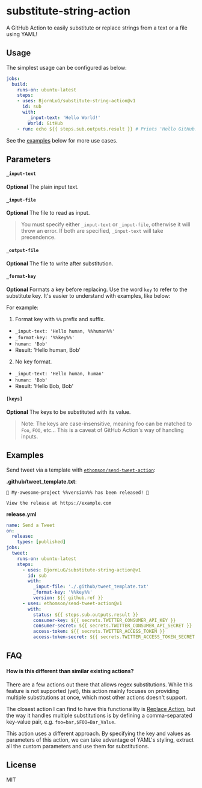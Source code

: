 # substitute-string-action

A GitHub Action to easily substitute or replace strings from a text or a file using YAML!

## Usage

The simplest usage can be configured as below:

```yml
jobs:
  build:
    runs-on: ubuntu-latest
    steps:
    - uses: BjornLuG/substitute-string-action@v1
      id: sub
      with:
        _input-text: 'Hello World!'
        World: GitHub
    - run: echo ${{ steps.sub.outputs.result }} # Prints 'Hello GitHub!'
```

See the [examples](#examples) below for more use cases.

## Parameters

#### `_input-text`

**Optional** The plain input text.

#### `_input-file`

**Optional** The file to read as input.

> You must specify either `_input-text` or `_input-file`, otherwise it will throw an error. If both are specified, `_input-text` will take precendence.

#### `_output-file`

**Optional** The file to write after substitution.

#### `_format-key`

**Optional** Formats a key before replacing. Use the word `key` to refer to the substitute key. It's easier to understand with examples, like below:

For example:

1. Format key with `%%` prefix and suffix.

- `_input-text: 'Hello human, %%human%%'`
- `_format-key: '%%key%%'`
- `human: 'Bob'`
- Result: 'Hello human, Bob'

2. No key format.

- `_input-text: 'Hello human, human'`
- `human: 'Bob'`
- Result: 'Hello Bob, Bob'

#### `[keys]`

**Optional**  The keys to be substituted with its value.

> Note: The keys are case-insensitive, meaning foo can be matched to `Foo`, `FOO`, etc... This is a caveat of GitHub Action's way of handling inputs.

## Examples

Send tweet via a template with [`ethomson/send-tweet-action`](https://github.com/ethomson/send-tweet-action):

**.github/tweet_template.txt**:
```
🎉️ My-awesome-project %%version%% has been released! 🎉️

View the release at https://example.com
```

**release.yml**
```yml
name: Send a Tweet
on:
  release:
    types: [published]
jobs:
  tweet:
    runs-on: ubuntu-latest
    steps:
      - uses: BjornLuG/substitute-string-action@v1
        id: sub
        with:
          _input-file: './.github/tweet_template.txt'
          _format-key: '%%key%%'
          version: ${{ github.ref }}
      - uses: ethomson/send-tweet-action@v1
        with:
          status: ${{ steps.sub.outputs.result }}
          consumer-key: ${{ secrets.TWITTER_CONSUMER_API_KEY }}
          consumer-secret: ${{ secrets.TWITTER_CONSUMER_API_SECRET }}
          access-token: ${{ secrets.TWITTER_ACCESS_TOKEN }}
          access-token-secret: ${{ secrets.TWITTER_ACCESS_TOKEN_SECRET }}
```

## FAQ

#### How is this different than similar existing actions?

There are a few actions out there that allows regex substitutions. While this feature is not supported (yet), this action mainly focuses on providing multiple substitutions at once, which most other actions doesn't support.

The closest action I can find to have this functionaility is [Replace Action](https://github.com/datamonsters/replace-action), but the way it handles multiple substitutions is by defining a comma-separated key-value pair, e.g. `foo=bar,$FOO=Bar_Value`.

This action uses a different approach. By specifying the key and values as parameters of this action, we can take advantage of YAML's styling, extract all the custom parameters and use them for substitutions.

## License

MIT
